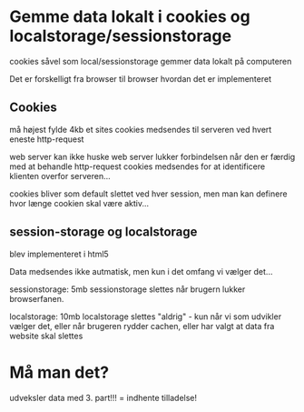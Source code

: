 # Gemme data lokalt i cookies og localstorage/sessionstorage

cookies såvel som local/sessionstorage gemmer data lokalt på computeren

Det er forskelligt fra browser til browser hvordan det er implementeret

## Cookies

må højest fylde 4kb
et sites cookies medsendes til serveren ved hvert eneste http-request

web server kan ikke huske 
web server lukker forbindelsen når den er færdig med at behandle http-request
cookies medsendes for at identificere klienten overfor serveren... 

cookies bliver som default slettet ved hver session, men man kan definere hvor længe cookien skal være aktiv...

## session-storage og localstorage

blev implementeret i html5

Data medsendes ikke autmatisk, men kun i det omfang vi vælger det... 


sessionstorage: 5mb
sessionstorage slettes når brugern lukker browserfanen.


localstorage: 10mb
localstorage slettes "aldrig" - kun når vi som udvikler vælger det, eller når brugeren rydder cachen, eller har valgt at data fra website skal slettes



# Må man det?

udveksler data med 3. part!!! = indhente tilladelse! 